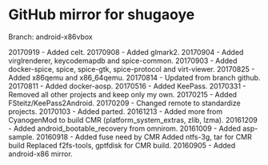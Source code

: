 # GitHub mirror for shugaoye
Branch: android-x86vbox

20170919 - Added celt.
20170908 - Added glmark2.
20170904 - Added virglrenderer, keycodemapdb and spice-common.
20170903 - Added docker-spice, spice, spice-gtk, spice-protocol and virt-viewer.
20170825 - Added x86qemu and x86_64qemu.
20170814 - Updated from branch github.
20170811 - Added docker-aosp.
20170516 - Added KeePass.
20170331 - Removed all other projects and keep only my own.
20170215 - Added FSteitz/KeePass2Android.
20170209 - Changed remote to standardize projects.
20170103 - Added parted.
20161213 - Added more from CyanogenMod to build CMR (platform_system_extras, zlib, lzma).
20161209 - Added android_bootable_recovery from omnirom.
20161009 - Added asp-sample.
20160918 - Added fuse need by CMR
           Added ntfs-3g, tar for CMR build
           Replaced f2fs-tools, gptfdisk for CMR build.
20160905 - Added android-x86 mirror.
